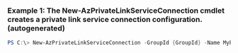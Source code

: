 ### Example 1: The New-AzPrivateLinkServiceConnection cmdlet creates a private link service connection configuration. (autogenerated)
```powershell
PS C:\> New-AzPrivateLinkServiceConnection -GroupId {GroupId} -Name MyPLSConnection -PrivateLinkServiceId /subscriptions/00000000-0000-0000-0000-000000000000/resourceGroups/TestResourceGroup/providers/Microsoft.Network/privateLinkServices/privateLinkService
```

